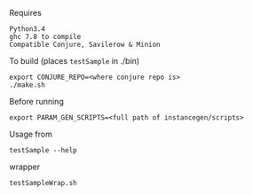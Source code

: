Requires
	
	Python3.4
	ghc 7.8 to compile
	Compatible Conjure, Savilerow & Minion

To build (places `testSample` in ./bin)

	export CONJURE_REPO=<where conjure repo is>
	./make.sh


Before running

	export PARAM_GEN_SCRIPTS=<full path of instancegen/scripts>


		
Usage from 
	
	testSample --help
	
wrapper 
	
	testSampleWrap.sh